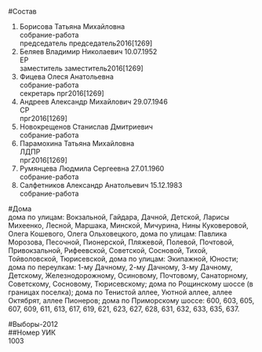 #Состав  
1. Борисова Татьяна Михайловна  
    собрание-работа  
    председатель председатель2016[1269]  
2. Беляев Владимир Николаевич 10.07.1952  
    ЕР  
    заместитель заместитель2016[1269]  
3. Фицева Олеся Анатольевна  
    собрание-работа  
    секретарь прг2016[1269]  
4. Андреев Александр Михайлович 29.07.1946  
    СР  
    прг2016[1269]  
5. Новокрещенов Станислав Дмитриевич  
    собрание-работа  
6. Парамохина Татьяна Михайловна  
    ЛДПР  
    прг2016[1269]  
7. Румянцева Людмила Сергеевна 27.01.1960  
    собрание-работа  
8. Салфетников Александр Анатольевич 15.12.1983  
    собрание-работа  
  
#Дома  
дома по улицам: Вокзальной, Гайдара, Дачной, Детской, Ларисы Михеенко, Лесной, Маршака, Минской, Мичурина, Нины Куковеровой, Олега Кошевого, Олега Ольховецкого, дома по улицам: Павлика Морозова, Песочной, Пионерской, Пляжевой, Полевой, Почтовой, Привокзальной, Рифеевской, Советской, Сосновой,  Тихой, Тойволовской, Тюрисевской,  дома по улицам: Экипажной, Юности; дома по переулкам: 1-му Дачному, 2-му Дачному, 3-му Дачному, Детскому, Железнодорожному, Осиновому, Почтовому, Санаторному, Советскому, Сосновому, Тюрисевскому; дома по Рощинскому шоссе (в границах поселка); дома по Тенистой аллее, Уютной аллее, аллее Октябрят, аллее Пионеров; дома по Приморскому шоссе: 600, 603, 605, 607, 609, 611, 613, 617, 619, 621, 623, 627, 628, 631, 632, 633, 635, 637.  
  
#Выборы-2012  
##Номер УИК  
1003  
